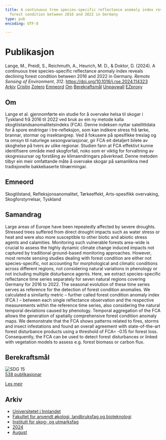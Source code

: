```yaml
---
title: A continuous tree species-specific reflectance anomaly index reveals declining
  forest condition between 2016 and 2022 in Germany
type: pub
encoding: UTF-8

---
```

<h1>Publikasjon</h1>
<article id="csl-bib-container-C5XJHZE8" class="csl-bib-container">
  <div class="csl-bib-body"> <div class="csl-entry">Lange, M., Preidl, S., Reichmuth, A., Heurich, M. D., &#38; Doktor, D. (2024). A continuous tree species-specific reflectance anomaly index reveals declining forest condition between 2016 and 2022 in Germany. <i>Remote Sensing of Environment</i>, <i>312</i>. <a href="https://doi.org/10.1016/j.rse.2024.114323">https://doi.org/10.1016/j.rse.2024.114323</a></div> </div>
  <div class="csl-bib-buttons">
    <a href="#taxonomy-article-C5XJHZE8" alt="archive" class="csl-bib-button">Arkiv</a>
    <a href="https://app.cristin.no/results/show.jsf?id=2287849" alt="Cristin" class="csl-bib-button">Cristin</a>
    <a href="http://zotero.org/groups/5881554/items/C5XJHZE8" alt="Zotero" class="csl-bib-button">Zotero</a>
    <a href="#keywords-article-C5XJHZE8" alt="keywords" class="csl-bib-button">Emneord</a>
    <a href="#about-article-C5XJHZE8" alt="about_pub" class="csl-bib-button">Om</a>
    <a href="#sdg-article-C5XJHZE8" alt="sdg" class="csl-bib-button">Berekraftsmål</a>
    <a href="https://doi.org/10.1016/j.rse.2024.114323" alt="Unpaywall" class="csl-bib-button">Unpaywall</a>
    <a href="https://doi.org/10.1016/j.rse.2024.114323" alt="EZproxy" class="csl-bib-button">EZproxy</a>
  </div>
  <div id="csl-bib-meta-container-C5XJHZE8"></div>
</article>
<div id="csl-bib-meta-C5XJHZE8" class="csl-bib-meta">
  <article id="about-article-C5XJHZE8" class="about_pub-article">
    <h1>Om</h1>
    Lange et al. gjennomførte ein studie for å overvake helsa til skogar i Tyskland frå 2016 til 2022 ved bruk av ein ny metode kalla skogtilstandsanomalitetsindeks (FCA). Denne indeksen nyttar satellittdata for å spore endringar i tre-refleksjon, som kan indikere stress frå tørke, brannar, stormar og insektangrep. Ved å fokusere på spesifikke treslag og ta omsyn til naturlege sesongvariasjonar, gir FCA eit detaljert bilete av skoghelse på tvers av ulike regionar. Studien fann at FCA effektivt kunne identifisere område med skogforfall, noko som er viktig for forvaltning av skogressursar og forståing av klimaendringars påverknad. Denne metoden tilbyr ein meir omfattande måte å overvake skogar på samanlikna med tradisjonelle bakkebaserte tilnærmingar.
  </article>
  <article id="keywords-article-C5XJHZE8" class="keywords-article">
    <h1>Emneord</h1>
    Skogtilstand, Refleksjonsanomalitet, Tørkeeffekt, Arts-spesifikk overvaking, Skogforstyrrelsar, Tyskland
  </article>
  <article id="abstract-article-C5XJHZE8" class="abstract-article">
    <h1>Samandrag</h1>
    Large areas of Europe have been repeatedly affected by severe droughts. Stressed trees suffered from direct drought impacts such as water stress or heat and were also more susceptible to other biotic and abiotic stress agents and calamities. Monitoring such vulnerable forests area-wide is crucial to assess the highly dynamic climate change induced impacts not captured by traditional ground-based monitoring approaches. However, most remote sensing studies dealing with forest condition are either not species-specific, not accounting for morphological and climatic conditions across different regions, not considering natural variations in phenology or not including multiple disturbance agents. Here, we extract species-specific reflectance time series separately for seven natural regions covering Germany for 2016 to 2022. The seasonal evolution of these time series serves as reference for the detection of forest condition anomalies. We calculated a similarity metric – further called forest condition anomaly index (FCA 
) – between each single reflectance observation and the respective measurements within the reference time series, also considering the natural temporal deviations caused by phenology. Temporal aggregation of the FCA 
 allows the generation of spatially comprehensive forest condition anomaly maps. We demonstrate that the FCA 
 shows patterns related to fires, storms and insect infestations and found an overall agreement with state-of-the-art forest disturbance products using a threshold of  
FCA= -0.15 for forest loss. Consequently, the FCA 
 can be used to detect forest disturbances or linked with vegetation models to assess e.g. forest biomass or carbon flux.
  </article>
  <article id="sdg-article-C5XJHZE8" class="sdg-article">
    <h1>Berekraftsmål</h1>
    <div class="sdg-container"><div id="sdg15" class="sdg">
        <img src="{{< params subfolder >}}images/sdg/sdg15_nn.png" class="image" alt="SDG 15">
        <div class="sdg-overlay">
          <a href="/nn/archive/?key=?sdg=15#archive" class="sdg-publication-count"><span>538</span> publikasjonar</a>
          <p><a href="https://fn.no/om-fn/fns-baerekraftsmaal/livet-paa-land?lang=nno-NO" class="sdg-read-more">Les meir</a></p>
        </div>
      </div></div>
  </article>
  <article id="taxonomy-article-C5XJHZE8" class="taxonomy-article">
    <h1>Arkiv</h1>
    <ul>
      <li>
        <a href="/nn/archive/?key=3DCRN523">Universitetet i Innlandet</a>
      </li>
      <li>
        <a href="/nn/archive/?key=T77LXH6D">Fakultet for anvendt økologi, landbruksfag og bioteknologi</a>
      </li>
      <li>
        <a href="/nn/archive/?key=7TRARPE3">Institutt for skog- og utmarksfag</a>
      </li>
      <li>
        <a href="/nn/archive/?key=A4XX8HDP">2024</a>
      </li>
      <li>
        <a href="/nn/archive/?key=HFYJIYIE">August</a>
      </li>
    </ul>
  </article>
</div>
